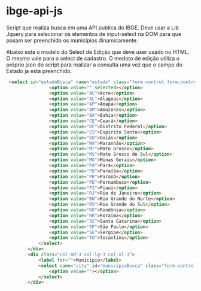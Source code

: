 # ibge-api-js

Script que realiza busca em uma API publica do IBGE. 
Deve usar a Lib Jquery para selecionar os elementos de input-select na DOM para que posam ser preenchido os municípios dinamicamente.

Abaixo esta o modelo do Select de Edição que deve user usado no HTML. O mesmo vale para o select de cadastro.
O medoto de edição utiliza o próprio json do script para realizar a consulta uma vez que o campo do Estado ja esta preenchido.

```html
 <select id="estadoBusca" name="estado" class="form-control form-control-sm">
                <option value="" selected></option>
                <option value="AC">Acre</option>
                <option value="AL">Alagoas</option>
                <option value="AP">Amapá</option>
                <option value="AM">Amazonas</option>
                <option value="BA">Bahia</option>
                <option value="CE">Ceará</option>
                <option value="DF">Distrito Federal</option>
                <option value="ES">Espírito Santo</option>
                <option value="GO">Goiás</option>
                <option value="MA">Maranhão</option>
                <option value="MT">Mato Grosso</option>
                <option value="MS">Mato Grosso do Sul</option>
                <option value="MG">Minas Gerais</option>
                <option value="PA">Pará</option>
                <option value="PB">Paraíba</option>
                <option value="PR">Paraná</option>
                <option value="PE">Pernambuco</option>
                <option value="PI">Piauí</option>
                <option value="RJ">Rio de Janeiro</option>
                <option value="RN">Rio Grande do Norte</option>
                <option value="RS">Rio Grande do Sul</option>
                <option value="RO">Rondônia</option>
                <option value="RR">Roraima</option>
                <option value="SC">Santa Catarina</option>
                <option value="SP">São Paulo</option>
                <option value="SE">Sergipe</option>
                <option value="TO">Tocantins</option>
            </select>
        </div>
        <div class="col-md-3 col-lg-3 col-xl-3">
            <label for="">Municipio</label>
            <select name="city" id="municipioBusca" class="form-control form-control-sm" readonly>
                <option value=""></option>
            </select>
        </div>
```
